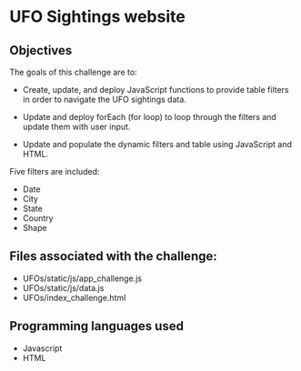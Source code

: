 # UFO Sightings website

## Objectives

The goals of this challenge are to:

- Create, update, and deploy JavaScript functions to provide table filters in order to navigate the UFO sightings data.

- Update and deploy forEach (for loop) to loop through the filters and update them with user input.

- Update and populate the dynamic filters and table using JavaScript and HTML.

Five filters are included:

- Date
- City
- State
- Country
- Shape

## Files associated with the challenge:

- UFOs/static/js/app_challenge.js
- UFOs/static/js/data.js
- UFOs/index_challenge.html

## Programming languages used

- Javascript
- HTML
